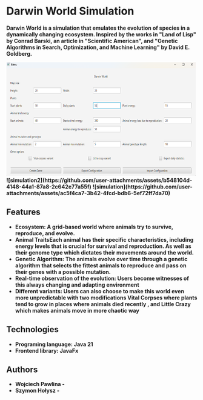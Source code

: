 Darwin World Simulation
=============================================== 


<b>Darwin World<b> is a simulation that emulates the evolution of species in a dynamically changing ecosystem. Inspired by the works in "Land of Lisp" by Conrad Barski, an article in "Scientific American", and "Genetic Algorithms in Search, Optimization, and Machine Learning" by David E. Goldberg.

<img src="images/menu.png" width="500" height="300px" alt="menu">
![simulation2](https://github.com/user-attachments/assets/b548104d-4148-44a1-87a8-2c642e77a55f)
![simulation](https://github.com/user-attachments/assets/ac5f4ca7-3b42-4fcd-bdb6-5ef72ff7da70)




## Features
<ul>
    <li><b>Ecosystem: </b> A grid-based world where animals try to survive, reproduce, and evolve.</li>
    <li><b>Animal Traits</b>Each animal has their specific characteristics, including energy levels that is crucial for survival and reproduction. As well as their genome type which dictates their movements around the world.</li>
    <li><b>Genetic Algorithm: </b> The animals evolve over time through a genetic algorithm that selects the fittest animals to reproduce and pass on their genes with a possible mutation.</li>
    <li><b>Real-time observation of the evolution: </b>Users become witnesses of this always changing and adapting environment </li>
    <li><b>Different variants:</b> Users can also choose to make this world even more unpredictable with two modifications Vital Corpses where plants tend to grow in places where animals died recently , and Little Crazy which makes animals move in more chaotic way </li>
</ul>


## Technologies
<ul>
    <li>Programing language: Java 21</li>
    <li>Frontend library: JavaFx</li>
</ul>


## Authors
<ul>
    <li> <b>Wojciech Pawlina</b> - <a href="https://github.com/Wpawlina" target="_blank"></a></li>
    <li> <b>Szymon Hołysz</b> - <a href="https://github.com/holysz" target="_blank"></a></li>
</ul>
 

